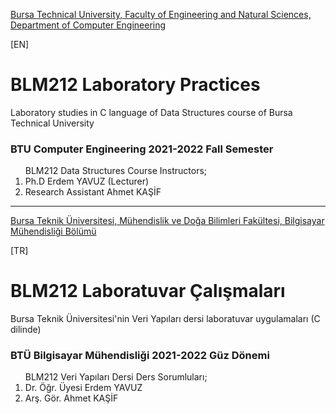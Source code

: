 [Bursa Technical University, Faculty of Engineering and Natural Sciences, Department of Computer Engineering](https://bilgisayar.btu.edu.tr/index.php)

[EN]
# BLM212 Laboratory Practices

Laboratory studies in C language of Data Structures course of Bursa Technical University

### BTU Computer Engineering 2021-2022 Fall Semester 
<ol> BLM212 Data Structures Course Instructors; 
  <li> Ph.D Erdem YAVUZ (Lecturer) </li>
  <li> Research Assistant Ahmet KAŞİF </li>
</ol>

***

[Bursa Teknik Üniversitesi, Mühendislik ve Doğa Bilimleri Fakültesi, Bilgisayar Mühendisliği Bölümü ](https://bilgisayar.btu.edu.tr/index.php)

[TR]
# BLM212 Laboratuvar Çalışmaları
Bursa Teknik Üniversitesi'nin Veri Yapıları dersi laboratuvar uygulamaları (C dilinde)

### BTÜ Bilgisayar Mühendisliği 2021-2022 Güz Dönemi 
<ol>BLM212 Veri Yapıları Dersi Ders Sorumluları;
    <li> Dr. Öğr. Üyesi Erdem YAVUZ </li>
    <li> Arş. Gör. Ahmet KAŞİF </li>
</ol>
